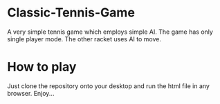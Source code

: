 # Classic-Tennis-Game
A very simple tennis game which employs simple AI.
The game has only single player mode. The other racket uses AI to move.

# How to play
Just clone the repository onto your desktop and run the html file in any browser. Enjoy...
